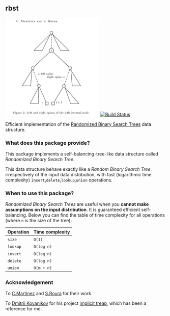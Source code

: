 ## rbst

![RBST nodes](./images/rbst.png)
[![Build Status](https://travis-ci.org/monadplus/RBST.svg?branch=master)](https://travis-ci.org/monadplus/RBST)

Efficient implementation of the [Randomized Binary Search Trees][1] data structure.

### What does this package provide?

This package implements a self-balancing-tree-like data structure called _Randomized Binary Search Tree_.

This data structure behave exactly like a _Random Binary Search Tree_, irrespectively of the input data distribution, with fast (logarithmic time complexity) `insert`,`delete`,`lookup`,`union` operations.

### When to use this package?

_Randomized Binary Search Trees_ are useful when you __cannot make assumptions on the input distribution__. It is guaranteed efficient self-balancing. Below you can find the table of time complexity for all operations (where `n` is the size of the tree):

| Operation | Time complexity |
|-----------|-----------------|
| `size`    | `O(1)`          |
| `lookup`  | `O(log n)`      |
| `insert`  | `O(log n)`      |
| `delete`  | `O(log n)`      |
| `union`   | `O(m + n)`      |

### Acknowledgement

To [C.Martinez](https://www.cs.upc.edu/~conrado/) and [S.Roura](https://www.cs.upc.edu/~roura/) for their work.

To [Dmitrii Kovanikov](https://github.com/chshersh) for his project [implicit treap][2], which has been a reference for me.

[1]: http://akira.ruc.dk/~keld/teaching/algoritmedesign_f08/Artikler/03/Martinez97.pdf
[2]: https://github.com/chshersh/treap
